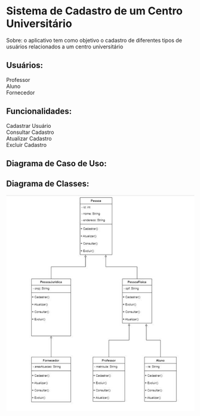 # Sistema de Cadastro de um Centro Universitário

Sobre: o aplicativo tem como objetivo o cadastro de diferentes tipos de usuários relacionados a um centro universitário

## Usuários:
Professor \
Aluno \
Fornecedor 

## Funcionalidades:
Cadastrar Usuário \
Consultar Cadastro \
Atualizar Cadastro \
Excluir Cadastro 

## Diagrama de Caso de Uso:



## Diagrama de Classes:
![Diagrama de Casos de Uso](https://github.com/aillin-d/Centro-Universitario/blob/main/image.png)

